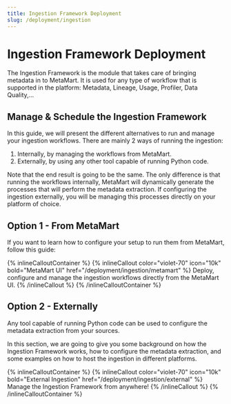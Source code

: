 ```yaml
---
title: Ingestion Framework Deployment
slug: /deployment/ingestion
---
```


# Ingestion Framework Deployment

The Ingestion Framework is the module that takes care of bringing metadata in to MetaMart. It is used
for any type of workflow that is supported in the platform: Metadata, Lineage, Usage, Profiler, Data Quality,...

## Manage & Schedule the Ingestion Framework

In this guide, we will present the different alternatives to run and manage your ingestion workflows. There are mainly
2 ways of running the ingestion:
1. Internally, by managing the workflows from MetaMart.
2. Externally, by using any other tool capable of running Python code.

Note that the end result is going to be the same. The only difference is that running the workflows internally,
MetaMart will dynamically generate the processes that will perform the metadata extraction. If configuring
the ingestion externally, you will be managing this processes directly on your platform of choice.

## Option 1 - From MetaMart

If you want to learn how to configure your setup to run them from MetaMart, follow this guide:

{% inlineCalloutContainer %}
  {% inlineCallout
    color="violet-70"
    icon="10k"
    bold="MetaMart UI"
    href="/deployment/ingestion/metamart" %}
    Deploy, configure and manage the ingestion workflows directly from the MetaMart UI.
  {% /inlineCallout %}
{% /inlineCalloutContainer %}

## Option 2 - Externally

Any tool capable of running Python code can be used to configure the metadata extraction from your sources.

In this section, we are going to give you some background on how the Ingestion Framework works, how to configure
the metadata extraction, and some examples on how to host the ingestion in different platforms.

{% inlineCalloutContainer %}
  {% inlineCallout
    color="violet-70"
    icon="10k"
    bold="External Ingestion"
    href="/deployment/ingestion/external" %}
    Manage the Ingestion Framework from anywhere!
  {% /inlineCallout %}
{% /inlineCalloutContainer %}
